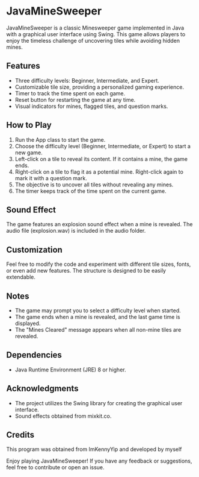 # JavaMineSweeper
JavaMineSweeper is a classic Minesweeper game implemented in Java with a graphical user interface using Swing. This game allows players to enjoy the timeless challenge of uncovering tiles while avoiding hidden mines.

## Features
- Three difficulty levels: Beginner, Intermediate, and Expert.
- Customizable tile size, providing a personalized gaming experience.
- Timer to track the time spent on each game.
- Reset button for restarting the game at any time.
- Visual indicators for mines, flagged tiles, and question marks.

## How to Play
1. Run the App class to start the game.
2. Choose the difficulty level (Beginner, Intermediate, or Expert) to start a new game.
3. Left-click on a tile to reveal its content. If it contains a mine, the game ends.
4. Right-click on a tile to flag it as a potential mine. Right-click again to mark it with a question mark.
5. The objective is to uncover all tiles without revealing any mines.
6. The timer keeps track of the time spent on the current game.

## Sound Effect
The game features an explosion sound effect when a mine is revealed. The audio file (explosion.wav) is included in the audio folder.

## Customization
Feel free to modify the code and experiment with different tile sizes, fonts, or even add new features. The structure is designed to be easily extendable.

## Notes
- The game may prompt you to select a difficulty level when started.
- The game ends when a mine is revealed, and the last game time is displayed.
- The "Mines Cleared" message appears when all non-mine tiles are revealed.

## Dependencies
- Java Runtime Environment (JRE) 8 or higher.

## Acknowledgments
- The project utilizes the Swing library for creating the graphical user interface.
- Sound effects obtained from mixkit.co.

## Credits
This program was obtained from ImKennyYip and developed by myself

Enjoy playing JavaMineSweeper! If you have any feedback or suggestions, feel free to contribute or open an issue.
